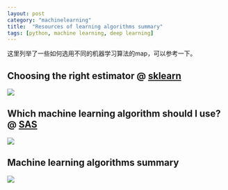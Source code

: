 ```yaml
---
layout: post
category: "machinelearning"
title:  "Resources of learning algorithms summary"
tags: [python, machine learning, deep learning]
---
```


这里列举了一些如何选用不同的机器学习算法的map，可以参考一下。

<!-- more -->

## Choosing the right estimator @ [sklearn](https://scikit-learn.org/stable/tutorial/machine_learning_map/index.html)

![](https://scikit-learn.org/stable/_static/ml_map.png)

## Which machine learning algorithm should I use? @ [SAS](https://blogs.sas.com/content/subconsciousmusings/2017/04/12/machine-learning-algorithm-use/)

![](https://blogs.sas.com/content/subconsciousmusings/files/2017/04/machine-learning-cheet-sheet.png)


## Machine learning algorithms summary

![](https://i.pinimg.com/originals/b9/58/d0/b958d04053f73f0220e7a67fe190692b.png)